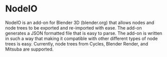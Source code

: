# NodeIO
NodeIO is an add-on for Blender 3D (blender.org) that allows nodes and node trees to be exported and re-imported with ease. The add-on generates a JSON formatted file that is easy to parse. The add-on is written in such a way that making it compatible with other different types of node trees is easy. Currently, node trees from Cycles, Blender Render, and Mitsuba are supported.  
